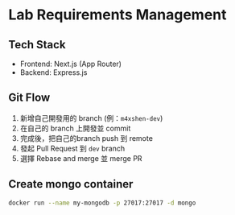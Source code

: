 # Lab Requirements Management

## Tech Stack

- Frontend: Next.js (App Router)
- Backend: Express.js

## Git Flow

1. 新增自己開發用的 branch (例：`m4xshen-dev`)
2. 在自己的 branch 上開發並 commit
3. 完成後，把自己的branch push 到 remote
4. 發起 Pull Request 到 `dev` branch
5. 選擇 Rebase and merge 並 merge PR

## Create mongo container

```bash
docker run --name my-mongodb -p 27017:27017 -d mongo
```